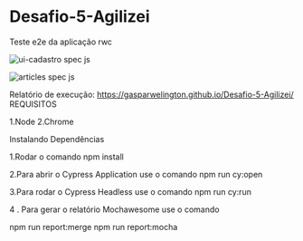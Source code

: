 # Desafio-5-Agilizei

Teste e2e da aplicação rwc

                             
![ui-cadastro spec js](https://user-images.githubusercontent.com/94000549/146048669-1b3e4426-f05b-4ea4-8f78-896d8305b108.gif)



![articles spec js](https://user-images.githubusercontent.com/94000549/146048680-043bdd99-097b-4af2-95ff-2fcb30385537.gif)


Relatório de execução: https://gasparwelington.github.io/Desafio-5-Agilizei/
REQUISITOS

1.Node
2.Chrome

Instalando Dependências

1.Rodar o comando
npm install

2.Para abrir o Cypress Application use o comando
npm run cy:open

3.Para rodar o Cypress Headless use o comando
npm run cy:run

4 . Para gerar o relatório Mochawesome use o comando

npm run report:merge
npm run report:mocha





